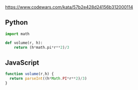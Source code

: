 https://www.codewars.com/kata/57b2e428d24156b312000114

## Python
```python
import math

def volume(r, h):
    return (h*math.pi*r**2)/3
```

## JavaScript
```js
function volume(r,h) {
  return parseInt((h*Math.PI*r**2)/3)
}
```
